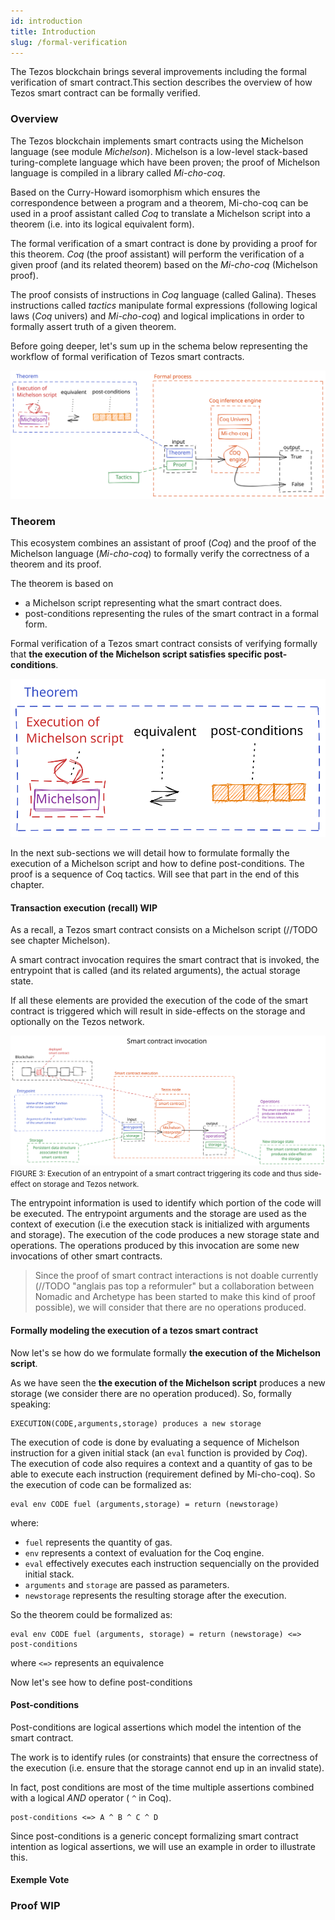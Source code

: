 ```yaml
---
id: introduction
title: Introduction
slug: /formal-verification
---
```



The Tezos blockchain brings several improvements including the formal verification of smart contract.This section describes the overview of how Tezos smart contract can be formally verified.

### Overview

The Tezos blockchain implements smart contracts using the Michelson language (see module _Michelson_). Michelson is a low-level stack-based turing-complete language which have been proven; the proof of Michelson language is compiled in a library called *Mi-cho-coq*. 

Based on the Curry-Howard isomorphism which ensures the correspondence between a program and a theorem, Mi-cho-coq can be used in a proof assistant called *Coq* to translate a Michelson script into a theorem (i.e. into its logical equivalent form). 

The formal verification of a smart contract is done by providing a proof for this theorem. *Coq* (the proof assistant) will perform the verification of a given proof (and its related theorem) based on the *Mi-cho-coq* (Michelson proof).

The proof consists of instructions in _Coq_ language (called Galina). Theses instructions called _tactics_ manipulate formal expressions (following logical laws (_Coq_ univers) and _Mi-cho-coq_) and logical implications in order to formally assert truth of a given theorem.

Before going deeper, let's sum up in the schema below representing the workflow of formal verification of Tezos smart contracts.

![](../../static/img/formal-verification/FormalVerification_overview.svg)

### Theorem

This ecosystem combines an assistant of proof (*Coq*) and the proof of the Michelson language (*Mi-cho-coq*) to formally verify the correctness of a theorem and its proof.

The theorem is based on 
- a Michelson script representing what the smart contract does.
- post-conditions representing the rules of the smart contract in a formal form.

Formal verification of a Tezos smart contract consists of verifying formally that **the execution of the Michelson script satisfies specific post-conditions**.

![](../../static/img/formal-verification/FormalVerification_theorem.svg)

In the next sub-sections we will detail how to formulate formally the execution of a Michelson script and how to define post-conditions.
The proof is a sequence of Coq tactics. Will see that part in the end of this chapter.

#### Transaction execution (recall) WIP

As a recall, a Tezos smart contract consists on a Michelson script (//TODO see chapter Michelson). 

A smart contract invocation requires the smart contract that is invoked, the entrypoint that is called (and its related arguments), the actual storage state.

If all these elements are provided the execution of the code of the smart contract is triggered which will result in side-effects on the storage and optionally on the Tezos network.

![](../../static/img/formal-verification/Smart_contract_execution.svg)
<small className="figure">FIGURE 3: Execution of an entrypoint of a smart contract triggering its code and thus side-effect on storage and Tezos network.</small>

The entrypoint information is used to identify which portion of the code will be executed.
The entrypoint arguments and the storage are used as the context of execution (i.e the execution stack is initialized with arguments and storage). 
The execution of the code produces a new storage state and operations.
The operations produced by this invocation are some new invocations of other smart contracts.

> Since the proof of smart contract interactions is not doable currently (//TODO "anglais pas top a reformuler" but a collaboration between Nomadic and Archetype has been started to  make this kind of proof possible), we will consider that there are no operations produced. 

#### Formally modeling the execution of a tezos smart contract

Now let's se how do we formulate formally **the execution of the Michelson script**. 

As we have seen the **the execution of the Michelson script** produces a new storage (we consider there are no operation produced). 
So, formally speaking:
```
EXECUTION(CODE,arguments,storage) produces a new storage 
```

The execution of code is done by evaluating a sequence of Michelson instruction for a given initial stack (an `eval` function is provided by _Coq_). The execution of code also requires a context and a quantity of gas to be able to execute each instruction (requirement defined by Mi-cho-coq). So the execution of code can be formalized as:

```
eval env CODE fuel (arguments,storage) = return (newstorage)
```

where:
- `fuel` represents the quantity of gas.
- `env` represents a context of evaluation for the Coq engine.
- `eval` effectively executes each instruction sequencially on the provided initial stack.
- `arguments` and `storage` are passed as parameters.
- `newstorage` represents the resulting storage after the execution.

So the theorem could be formalized as:

```
eval env CODE fuel (arguments, storage) = return (newstorage) <=> post-conditions
```
where `<=>` represents an equivalence


Now let's see how to define post-conditions

#### Post-conditions

Post-conditions are logical assertions which model the intention of the smart contract. 

The work is to identify rules (or constraints) that ensure the correctness of the execution (i.e. ensure that the storage cannot end up in an invalid state).

In fact, post conditions are most of the time multiple assertions combined with a logical _AND_ operator ( `^` in Coq).

```
post-conditions <=> A ^ B ^ C ^ D
```

Since post-conditions is a generic concept formalizing smart contract intention as logical assertions, we will use an example in order to illustrate this.

#### Exemple Vote




### Proof WIP






